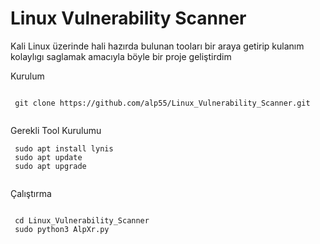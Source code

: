 # Linux Vulnerability Scanner

Kali Linux üzerinde hali hazırda bulunan tooları bir araya getirip kulanım kolaylıgı saglamak amacıyla böyle bir proje geliştirdim



Kurulum

``` 

 git clone https://github.com/alp55/Linux_Vulnerability_Scanner.git
 
```
Gerekli Tool Kurulumu

``` 
 sudo apt install lynis
 sudo apt update
 sudo apt upgrade
 
```

Çalıştırma 

```

 cd Linux_Vulnerability_Scanner
 sudo python3 AlpXr.py
 
```
